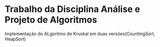 # Trabalho da Disciplina Análise e Projeto de Algoritmos
Implementação do ALgoritmo de Kruskal em duas versões(CountingSort, HeapSort)
